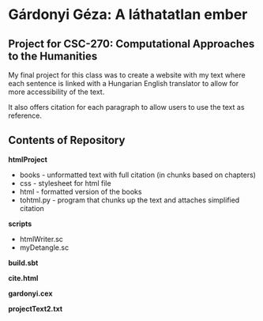 # Gárdonyi Géza: A láthatatlan ember
## Project for CSC-270: Computational Approaches to the Humanities


My final project for this class was to create a website with my text where each sentence is linked with a Hungarian English translator to allow for more accessibility of the text.

It also offers citation for each paragraph to allow users to use the text as reference.


## Contents of Repository

**htmlProject**
  - books - unformatted text with full citation (in chunks based on chapters)
  - css - stylesheet for html file
  - html - formatted version of the books
  - tohtml.py - program that chunks up the text and attaches simplified citation

**scripts**
  - htmlWriter.sc
  - myDetangle.sc


**build.sbt**

**cite.html**

**gardonyi.cex**

**projectText2.txt**

